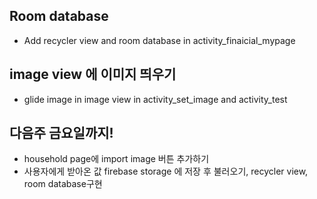 ##  Room database
  + Add recycler view and room database in activity_finaicial_mypage 

## image view 에 이미지 띄우기
  + glide image in image view in activity_set_image and activity_test

## 다음주 금요일까지!
+ household page에 import image 버튼 추가하기
+ 사용자에게 받아온 값 firebase storage 에 저장 후 불러오기, recycler view, room database구현
